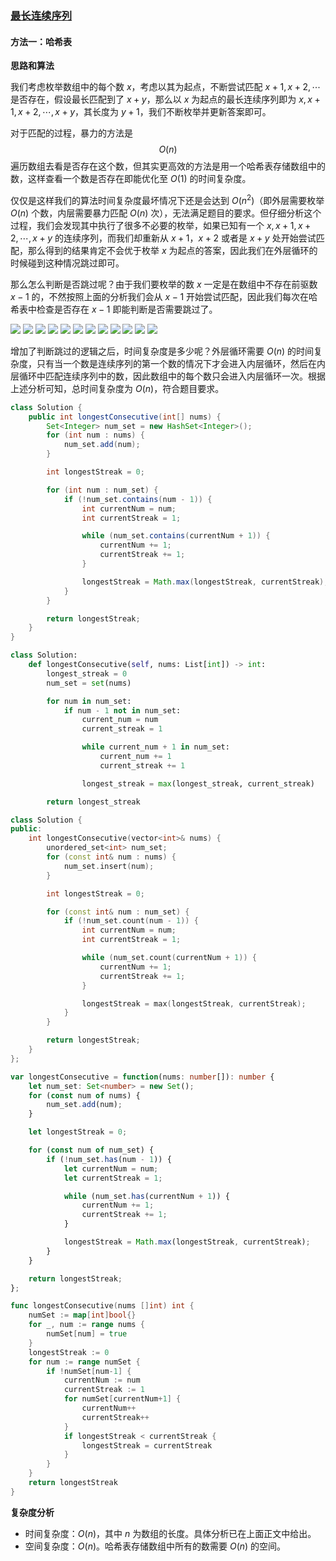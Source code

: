 ### [最长连续序列](https://leetcode.cn/problems/longest-consecutive-sequence/solutions/276931/zui-chang-lian-xu-xu-lie-by-leetcode-solution/)

#### 方法一：哈希表

**思路和算法**

我们考虑枚举数组中的每个数 $x$，考虑以其为起点，不断尝试匹配 $x+1,x+2,\cdots$ 是否存在，假设最长匹配到了 $x+y$，那么以 $x$ 为起点的最长连续序列即为 $x,x+1,x+2,\cdots,x+y$，其长度为 $y+1$，我们不断枚举并更新答案即可。

对于匹配的过程，暴力的方法是 $$O(n)$$ 遍历数组去看是否存在这个数，但其实更高效的方法是用一个哈希表存储数组中的数，这样查看一个数是否存在即能优化至 $O(1)$ 的时间复杂度。

仅仅是这样我们的算法时间复杂度最坏情况下还是会达到 $O(n^2)$（即外层需要枚举 $O(n)$ 个数，内层需要暴力匹配 $O(n)$ 次），无法满足题目的要求。但仔细分析这个过程，我们会发现其中执行了很多不必要的枚举，如果已知有一个 $x,x+1,x+2,\cdots,x+y$ 的连续序列，而我们却重新从 $x+1，x+2$ 或者是 $x+y$ 处开始尝试匹配，那么得到的结果肯定不会优于枚举 $x$ 为起点的答案，因此我们在外层循环的时候碰到这种情况跳过即可。

那么怎么判断是否跳过呢？由于我们要枚举的数 $x$ 一定是在数组中不存在前驱数 $x-1$ 的，不然按照上面的分析我们会从 $x-1$ 开始尝试匹配，因此我们每次在哈希表中检查是否存在 $x-1$ 即能判断是否需要跳过了。

![](./assets/img/Solution0128_off_01.png)
![](./assets/img/Solution0128_off_02.png)
![](./assets/img/Solution0128_off_03.png)
![](./assets/img/Solution0128_off_04.png)
![](./assets/img/Solution0128_off_05.png)
![](./assets/img/Solution0128_off_06.png)
![](./assets/img/Solution0128_off_07.png)
![](./assets/img/Solution0128_off_08.png)
![](./assets/img/Solution0128_off_09.png)
![](./assets/img/Solution0128_off_10.png)
![](./assets/img/Solution0128_off_11.png)
![](./assets/img/Solution0128_off_12.png)

增加了判断跳过的逻辑之后，时间复杂度是多少呢？外层循环需要 $O(n)$ 的时间复杂度，只有当一个数是连续序列的第一个数的情况下才会进入内层循环，然后在内层循环中匹配连续序列中的数，因此数组中的每个数只会进入内层循环一次。根据上述分析可知，总时间复杂度为 $O(n)$，符合题目要求。

```Java
class Solution {
    public int longestConsecutive(int[] nums) {
        Set<Integer> num_set = new HashSet<Integer>();
        for (int num : nums) {
            num_set.add(num);
        }

        int longestStreak = 0;

        for (int num : num_set) {
            if (!num_set.contains(num - 1)) {
                int currentNum = num;
                int currentStreak = 1;

                while (num_set.contains(currentNum + 1)) {
                    currentNum += 1;
                    currentStreak += 1;
                }

                longestStreak = Math.max(longestStreak, currentStreak);
            }
        }

        return longestStreak;
    }
}
```

```Python
class Solution:
    def longestConsecutive(self, nums: List[int]) -> int:
        longest_streak = 0
        num_set = set(nums)

        for num in num_set:
            if num - 1 not in num_set:
                current_num = num
                current_streak = 1

                while current_num + 1 in num_set:
                    current_num += 1
                    current_streak += 1

                longest_streak = max(longest_streak, current_streak)

        return longest_streak
```

```C++
class Solution {
public:
    int longestConsecutive(vector<int>& nums) {
        unordered_set<int> num_set;
        for (const int& num : nums) {
            num_set.insert(num);
        }

        int longestStreak = 0;

        for (const int& num : num_set) {
            if (!num_set.count(num - 1)) {
                int currentNum = num;
                int currentStreak = 1;

                while (num_set.count(currentNum + 1)) {
                    currentNum += 1;
                    currentStreak += 1;
                }

                longestStreak = max(longestStreak, currentStreak);
            }
        }

        return longestStreak;
    }
};
```

```TypeScript
var longestConsecutive = function(nums: number[]): number {
    let num_set: Set<number> = new Set();
    for (const num of nums) {
        num_set.add(num);
    }

    let longestStreak = 0;

    for (const num of num_set) {
        if (!num_set.has(num - 1)) {
            let currentNum = num;
            let currentStreak = 1;

            while (num_set.has(currentNum + 1)) {
                currentNum += 1;
                currentStreak += 1;
            }

            longestStreak = Math.max(longestStreak, currentStreak);
        }
    }

    return longestStreak;
};
```

```Go
func longestConsecutive(nums []int) int {
    numSet := map[int]bool{}
    for _, num := range nums {
        numSet[num] = true
    }
    longestStreak := 0
    for num := range numSet {
        if !numSet[num-1] {
            currentNum := num
            currentStreak := 1
            for numSet[currentNum+1] {
                currentNum++
                currentStreak++
            }
            if longestStreak < currentStreak {
                longestStreak = currentStreak
            }
        }
    }
    return longestStreak
}
```

**复杂度分析**

- 时间复杂度：$O(n)$，其中 $n$ 为数组的长度。具体分析已在上面正文中给出。
- 空间复杂度：$O(n)$。哈希表存储数组中所有的数需要 $O(n)$ 的空间。

